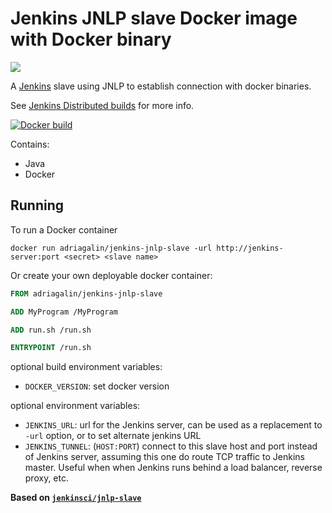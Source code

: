 Jenkins JNLP slave Docker image with Docker binary
==================================================

[![](https://imagelayers.io/badge/adriagalin/jenkins-jnlp-slave:latest.svg)](https://imagelayers.io/?images=adriagalin/jenkins-jnlp-slave:latest)

A [Jenkins](https://jenkins-ci.org) slave using JNLP to establish connection with docker binaries.

See [Jenkins Distributed builds](https://wiki.jenkins-ci.org/display/JENKINS/Distributed+builds) for more info.

[![Docker build](http://dockeri.co/image/adriagalin/jenkins-jnlp-slave)](https://registry.hub.docker.com/u/adriagalin/jenkins-jnlp-slave/)

Contains:

-	Java
-	Docker

Running
-------

To run a Docker container

```
docker run adriagalin/jenkins-jnlp-slave -url http://jenkins-server:port <secret> <slave name>
```

Or create your own deployable docker container:

```Dockerfile
FROM adriagalin/jenkins-jnlp-slave

ADD MyProgram /MyProgram

ADD run.sh /run.sh

ENTRYPOINT /run.sh
```

optional build environment variables:

-	`DOCKER_VERSION`: set docker version

optional environment variables:

-	`JENKINS_URL`: url for the Jenkins server, can be used as a replacement to `-url` option, or to set alternate jenkins URL
-	`JENKINS_TUNNEL`: (`HOST:PORT`) connect to this slave host and port instead of Jenkins server, assuming this one do route TCP traffic to Jenkins master. Useful when when Jenkins runs behind a load balancer, reverse proxy, etc.

**Based on [`jenkinsci/jnlp-slave`](https://hub.docker.com/r/jenkinsci/jnlp-slave/)**
